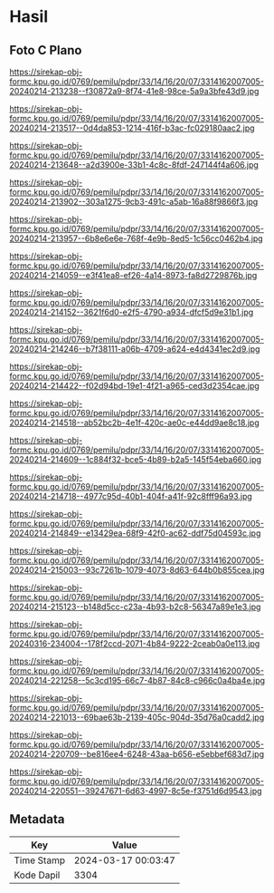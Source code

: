 # Hasil

## Foto C Plano

https://sirekap-obj-formc.kpu.go.id/0769/pemilu/pdpr/33/14/16/20/07/3314162007005-20240214-213238--f30872a9-8f74-41e8-98ce-5a9a3bfe43d9.jpg

https://sirekap-obj-formc.kpu.go.id/0769/pemilu/pdpr/33/14/16/20/07/3314162007005-20240214-213517--0d4da853-1214-416f-b3ac-fc029180aac2.jpg

https://sirekap-obj-formc.kpu.go.id/0769/pemilu/pdpr/33/14/16/20/07/3314162007005-20240214-213648--a2d3900e-33b1-4c8c-8fdf-247144f4a606.jpg

https://sirekap-obj-formc.kpu.go.id/0769/pemilu/pdpr/33/14/16/20/07/3314162007005-20240214-213902--303a1275-9cb3-491c-a5ab-16a88f9866f3.jpg

https://sirekap-obj-formc.kpu.go.id/0769/pemilu/pdpr/33/14/16/20/07/3314162007005-20240214-213957--6b8e6e6e-768f-4e9b-8ed5-1c56cc0462b4.jpg

https://sirekap-obj-formc.kpu.go.id/0769/pemilu/pdpr/33/14/16/20/07/3314162007005-20240214-214059--e3f41ea8-ef26-4a14-8973-fa8d2729876b.jpg

https://sirekap-obj-formc.kpu.go.id/0769/pemilu/pdpr/33/14/16/20/07/3314162007005-20240214-214152--3621f6d0-e2f5-4790-a934-dfcf5d9e31b1.jpg

https://sirekap-obj-formc.kpu.go.id/0769/pemilu/pdpr/33/14/16/20/07/3314162007005-20240214-214246--b7f38111-a06b-4709-a624-e4d4341ec2d9.jpg

https://sirekap-obj-formc.kpu.go.id/0769/pemilu/pdpr/33/14/16/20/07/3314162007005-20240214-214422--f02d94bd-19e1-4f21-a965-ced3d2354cae.jpg

https://sirekap-obj-formc.kpu.go.id/0769/pemilu/pdpr/33/14/16/20/07/3314162007005-20240214-214518--ab52bc2b-4e1f-420c-ae0c-e44dd9ae8c18.jpg

https://sirekap-obj-formc.kpu.go.id/0769/pemilu/pdpr/33/14/16/20/07/3314162007005-20240214-214609--1c884f32-bce5-4b89-b2a5-145f54eba660.jpg

https://sirekap-obj-formc.kpu.go.id/0769/pemilu/pdpr/33/14/16/20/07/3314162007005-20240214-214718--4977c95d-40b1-404f-a41f-92c8fff96a93.jpg

https://sirekap-obj-formc.kpu.go.id/0769/pemilu/pdpr/33/14/16/20/07/3314162007005-20240214-214849--e13429ea-68f9-42f0-ac62-ddf75d04593c.jpg

https://sirekap-obj-formc.kpu.go.id/0769/pemilu/pdpr/33/14/16/20/07/3314162007005-20240214-215003--93c7261b-1079-4073-8d63-644b0b855cea.jpg

https://sirekap-obj-formc.kpu.go.id/0769/pemilu/pdpr/33/14/16/20/07/3314162007005-20240214-215123--b148d5cc-c23a-4b93-b2c8-56347a89e1e3.jpg

https://sirekap-obj-formc.kpu.go.id/0769/pemilu/pdpr/33/14/16/20/07/3314162007005-20240316-234004--178f2ccd-2071-4b84-9222-2ceab0a0e113.jpg

https://sirekap-obj-formc.kpu.go.id/0769/pemilu/pdpr/33/14/16/20/07/3314162007005-20240214-221258--5c3cd195-66c7-4b87-84c8-c966c0a4ba4e.jpg

https://sirekap-obj-formc.kpu.go.id/0769/pemilu/pdpr/33/14/16/20/07/3314162007005-20240214-221013--69bae63b-2139-405c-904d-35d76a0cadd2.jpg

https://sirekap-obj-formc.kpu.go.id/0769/pemilu/pdpr/33/14/16/20/07/3314162007005-20240214-220709--be816ee4-6248-43aa-b656-e5ebbef683d7.jpg

https://sirekap-obj-formc.kpu.go.id/0769/pemilu/pdpr/33/14/16/20/07/3314162007005-20240214-220551--39247671-6d63-4997-8c5e-f3751d6d9543.jpg


## Metadata

| Key        | Value               |
| ---------- | ------------------- |
| Time Stamp | 2024-03-17 00:03:47 |
| Kode Dapil | 3304                |



